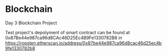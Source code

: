 # Blockchain
Day 3 Blockchain Project


Test project's depolyment of smart contract can be found at 0x87Be44e987ca96d8CAc46D25Ec4B9Fe1330782B8 in https://ropsten.etherscan.io/address/0x87be44e987ca96d8cac46d25ec4b9fe1330782b8
